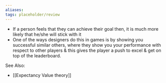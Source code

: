 ```yaml
---
aliases: 
tags: placeholder/review 
---
```


-   If a person feels that they can achieve their goal then, it is much more likely that he/she will stick with it
-   One of the ways designers do this in games is by showing you successful similar others, where they show you your performance with respect to other players & this gives the player a push to excel & get on top of the leaderboard.

See Also:
- [[Expectancy Value theory]]